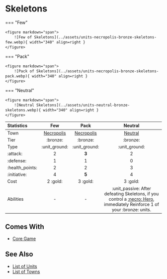 # Skeletons

=== "Few"

    <figure markdown="span">
        ![Few of Skeletons](../assets/units-necropolis-bronze-skeletons-few.webp){ width="340" align=right }
    </figure>

=== "Pack"

    <figure markdown="span">
        ![Pack of Skeletons](../assets/units-necropolis-bronze-skeletons-pack.webp){ width="340" align=right }
    </figure>

=== "Neutral"

    <figure markdown="span">
        ![Neutral Skeletons](../assets/units-neutral-bronze-skeletons.webp){ width="340" align=right }
    </figure>


| Statistics | Few | Pack | Neutral |
| :--- | :---: | :---: | :---: |
| Town | [Necropolis](../towns/necropolis.md) | [Necropolis](../towns/necropolis.md) | [Neutral](../towns/neutral.md) |
| Tier | :bronze: | :bronze: | :bronze: |
| Type | :unit_ground: | :unit_ground: | :unit_ground: |
| :attack: | 2 | **3** | 2 |
| :defense: | 1 | 1 | 0 |
| :health_points: | 2 | 2 | 3 |
| :initiative: | 4 | **5** | 4 |
| Cost | 2 :gold: | 3 :gold: | 3 :gold: |
| Abilities | - | - | :unit_passive: After defeating Skeletons, if you control a [:necro: Hero](../towns/necropolis.md#heroes), immediately Reinforce 1 of your :bronze: units. |


## Comes With

- [Core Game](../content.md)


## See Also

- [List of Units](index.md)
- [List of Towns](../towns/index.md)